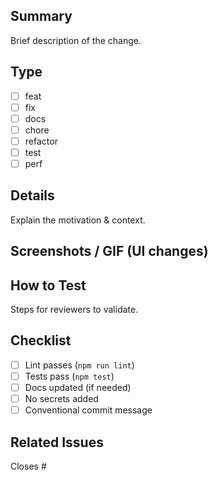 ## Summary
Brief description of the change.

## Type
- [ ] feat
- [ ] fix
- [ ] docs
- [ ] chore
- [ ] refactor
- [ ] test
- [ ] perf

## Details
Explain the motivation & context.

## Screenshots / GIF (UI changes)

## How to Test
Steps for reviewers to validate.

## Checklist
- [ ] Lint passes (`npm run lint`)
- [ ] Tests pass (`npm test`)
- [ ] Docs updated (if needed)
- [ ] No secrets added
- [ ] Conventional commit message

## Related Issues
Closes #
